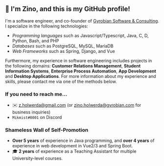 ## 👋 I'm Zino, and this is my GitHub profile!

I'm a software engineer, and co-founder of [Gyrobian Software & Consulting](https://www.gyrobian.nl/). I specialize in the following technologies:

- *Programming languages* such as Javascript/Typescript, Java, C, D, Python, Bash, and PHP
- *Databases* such as PostgreSQL, MySQL, MariaDB
- *Web Frameworks* such as Spring, Django, and Vue

Furthermore, my experience in software engineering includes projects in the following domains: **Customer Relations Management**, **Student Information Systems**, **Enterprise Process Automation**, **App Development** and **Desktop Applications**. For more information about my experience and skills, please contact me via one of the methods below.

### If you need to reach me...

- ✉️ <z.holwerda@gmail.com> (or [zino.holwerda@gyrobian.com](mailto:zino.holwerda@gyrobian.com) for business inquiries)
- `Mikmist#0001` on Discord

### Shameless Wall of Self-Promotion

- **Over 5 years** of experience in Java programming, and **over 4 years** of experience in web development in Vue2/3 and Spring Boot.
- 🎓 **2 years** of experience as a Teaching Assistant for multiple University-level courses.
